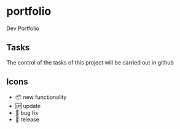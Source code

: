 # portfolio

Dev Portfolio

## Tasks

The control of the tasks of this project will be carried out in github

## Icons

- :package: new functionality
- :up: update
- :bug: bug fix
- :checkered_flag: release
